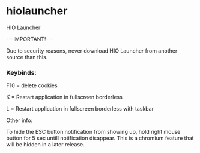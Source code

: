 # hiolauncher
 HIO Launcher
 
 ---IMPORTANT!---
 
 Due to security reasons, never download HIO Launcher from another source than this.
 
### Keybinds:

F10 = delete cookies

K = Restart application in fullscreen borderless

L = Restart application in fullscreen borderless with taskbar

Other info:

To hide the ESC button notification from showing up, hold right mouse button for 5 sec untill notification disappear. This is a chromium feature that will be hidden in a later release.
